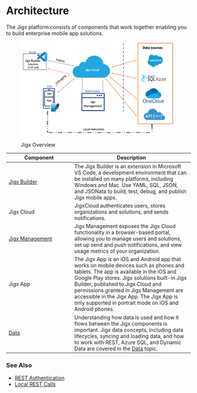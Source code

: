 # Architecture

The Jigx platform consists of components that work together enabling you to build enterprise mobile app solutions.

<figure><img src="../.gitbook/assets/JigxOverview.png" alt="Jigx Overview"><figcaption><p>Jigx Overview</p></figcaption></figure>

<table><thead><tr><th width="165.296875">Component</th><th>Description</th></tr></thead><tbody><tr><td><a href="../building-apps-with-jigx/jigx-builder-code-editor/jigx-builder-code-editor.md">Jigx Builder</a></td><td>The Jigx Builder is an extension in Microsoft VS Code, a development environment that can be installed on many platforms, including Windows and Mac. Use YAML, SQL, JSON, and JSONata to build, test, debug, and publish Jigx mobile apps.</td></tr><tr><td>Jigx Cloud</td><td>JigxCloud authenticates users, stores organizations and solutions, and sends notifications.</td></tr><tr><td><a href="../Administration/Management Overview.md">Jigx Management</a></td><td>Jigx Management exposes the Jigx Cloud functionality in a browser-based portal, allowing you to manage users and solutions, set up send and push notifications, and view usage metrics of your organization.</td></tr><tr><td>Jigx App</td><td>The Jigx App is an iOS and Android app that works on mobile devices such as phones and tablets. The app is available in the iOS and Google Play stores. Jigx solutions built-in Jigx Builder, published to Jigx Cloud and permissions granted in Jigx Management are accessible in the Jigx App. The Jigx App is only supported in portrait mode on iOS and Android phones.</td></tr><tr><td><a href="../building-apps-with-jigx/data/data.md">Data</a></td><td>Understanding how data is used and how it flows between the Jigx components is important. Jigx data concepts, including data lifecycles, syncing and loading data, and how to work with REST, Azure SQL, and Dynamic Data are covered in the <a href="../building-apps-with-jigx/data/data.md">Data</a> topic.</td></tr></tbody></table>

### See Also

* [REST Authentication](../building-apps-with-jigx/data/data-providers/rest/rest-authentication.md)
* [Local REST Calls](../building-apps-with-jigx/data/data-providers/rest/local-rest-calls.md)
